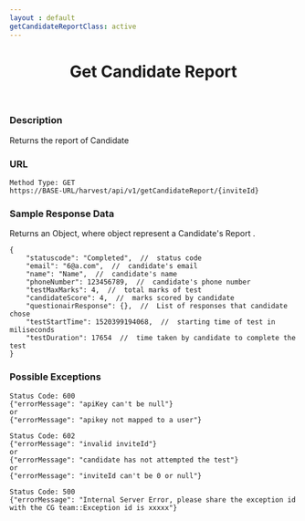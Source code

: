 ```yaml
---
layout : default
getCandidateReportClass: active
---
```


<center> <h1>Get Candidate Report</h1></center>
<br>                                          

### Description
Returns the report of Candidate

### URL
```
Method Type: GET
https://BASE-URL/harvest/api/v1/getCandidateReport/{inviteId}
```

### Sample Response Data
Returns an Object, where object represent a Candidate's Report .
```
{
    "statuscode": "Completed",  //  status code
    "email": "6@a.com",  //  candidate's email
    "name": "Name",  //  candidate's name
    "phoneNumber": 123456789,  //  candidate's phone number
    "testMaxMarks": 4,  //  total marks of test
    "candidateScore": 4,  //  marks scored by candidate
    "questionairResponse": {},  //  List of responses that candidate chose
    "testStartTime": 1520399194068,  //  starting time of test in miliseconds
    "testDuration": 17654  //  time taken by candidate to complete the test 
}
```

### Possible Exceptions
```
Status Code: 600
{"errorMessage": "apiKey can't be null"}
or 
{"errorMessage": "apikey not mapped to a user"}
```
```
Status Code: 602
{"errorMessage": "invalid inviteId"}
or
{"errorMessage": "candidate has not attempted the test"}
or
{"errorMessage": "inviteId can't be 0 or null"}
```
```
Status Code: 500
{"errorMessage": "Internal Server Error, please share the exception id with the CG team::Exception id is xxxxx"}
```

